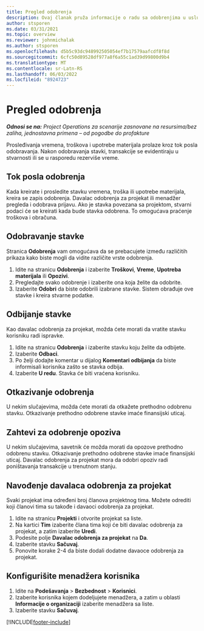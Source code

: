 ```yaml
---
title: Pregled odobrenja
description: Ovaj članak pruža informacije o radu sa odobrenjima u usluzi Project Operations.
author: stsporen
ms.date: 03/31/2021
ms.topic: overview
ms.reviewer: johnmichalak
ms.author: stsporen
ms.openlocfilehash: d5b5c93dc948992505054ef7b17579aafcdf8f8d
ms.sourcegitcommit: 6cfc50d89528df977a8f6a55c1ad39d99800d9b4
ms.translationtype: MT
ms.contentlocale: sr-Latn-RS
ms.lasthandoff: 06/03/2022
ms.locfileid: "8924723"
---
```

# <a name="approvals-overview"></a>Pregled odobrenja

_**Odnosi se na:** Project Operations za scenarije zasnovane na resursima/bez zaliha, jednostavna primena – od pogodbe do profakture_

Prosleđivanja vremena, troškova i upotrebe materijala prolaze kroz tok posla odobravanja. Nakon odobravanja stavki, transakcije se evidentiraju u stvarnosti ili se u rasporedu rezerviše vreme.

## <a name="approvals-workflow"></a>Tok posla odobrenja
Kada kreirate i prosledite stavku vremena, troška ili upotrebe materijala, kreira se zapis odobrenja. Davalac odobrenja za projekat ili menadžer pregleda i odobrava prijavu. Ako je stavka povezana sa projektom, stvarni podaci će se kreirati kada bude stavka odobrena. To omogućava praćenje troškova i obračuna.

## <a name="approve-an-entry"></a>Odobravanje stavke
Stranica **Odobrenja** vam omogućava da se prebacujete između različitih prikaza kako biste mogli da vidite različite vrste odobrenja.
  
1. Idite na stranicu **Odobrenja** i izaberite **Troškovi**, **Vreme**, **Upotreba materijala** ili **Opozivi**.
2. Pregledajte svako odobrenje i izaberite ona koja želite da odobrite.
3. Izaberite **Odobri** da biste odobrili izabrane stavke.
Sistem obrađuje ove stavke i kreira stvarne podatke.

## <a name="reject-an-entry"></a>Odbijanje stavke
Kao davalac odobrenja za projekat, možda ćete morati da vratite stavku korisniku radi ispravke.
  
1. Idite na stranicu **Odobrenja** i izaberite stavku koju želite da odbijete. 
2. Izaberite **Odbaci**.
3. Po želji dodajte komentar u dijalog **Komentari odbijanja** da biste informisali korisnika zašto se stavka odbija.
4. Izaberite **U redu**. Stavka će biti vraćena korisniku.
  
## <a name="cancel-approval"></a>Otkazivanje odobrenja
U nekim slučajevima, možda ćete morati da otkažete prethodno odobrenu stavku. Otkazivanje prethodno odobrene stavke imaće finansijski uticaj. 

## <a name="approving-recall-requests"></a>Zahtevi za odobrenje opoziva
U nekim slučajevima, savetnik će možda morati da opozove prethodno odobrenu stavku. Otkazivanje prethodno odobrene stavke imaće finansijski uticaj. Davalac odobrenja za projekat mora da odobri opoziv radi poništavanja transakcije u trenutnom stanju.

## <a name="specify-project-approvers"></a>Navođenje davalaca odobrenja za projekat
Svaki projekat ima određeni broj članova projektnog tima. Možete odrediti koji članovi tima su takođe i davaoci odobrenja za projekat.

1. Idite na stranicu **Projekti** i otvorite projekat sa liste.
2. Na kartici **Tim** izaberite člana tima koji će biti davalac odobrenja za projekat, a zatim izaberite **Uredi**.
3. Podesite polje **Davalac odobrenja za projekat** na **Da**.
4. Izaberite stavku **Sačuvaj**.
5. Ponovite korake 2-4 da biste dodali dodatne davaoce odobrenja za projekat.

## <a name="configure-the-users-manager"></a>Konfigurišite menadžera korisnika

1. Idite na **Podešavanja** > **Bezbednost** > **Korisnici**.
2. Izaberite korisnika kojem dodeljujete menadžera, a zatim u oblasti **Informacije o organizaciji** izaberite menadžera sa liste. 
3. Izaberite stavku **Sačuvaj**.




[!INCLUDE[footer-include](../includes/footer-banner.md)]
